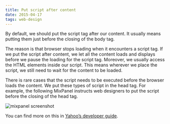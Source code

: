 ```yaml
---
title: Put script after content
date: 2015-04-17
tags: web-design
---
```



By default, we should put the script tag after our content. It usually means putting them just before the closing of the body tag.

The reason is that browser stops loading when it encounters a script tag. If we put the script after content, we let all the content loads and displays before we pause the loading for the script tag. Moreover, we usually access the HTML elements inside our script. This means wherever we place the script, we still need to wait for the content to be loaded.

There is rare cases that the script needs to be executed before the browser loads the content. We put these types of script in the head tag. For example, the following MixPanel instructs web designers to put the script before the closing of the head tag.

![mixpanel screenshot](https://dl.dropboxusercontent.com/u/3079250/public%20for%20makzan.net/Screen_Shot_2015-03-10_at_10.54.53_AM.png)

You can find more on this in [Yahoo’s developer guide][872].

[872]: https://developer.yahoo.com/performance/rules.html#js_bottom

